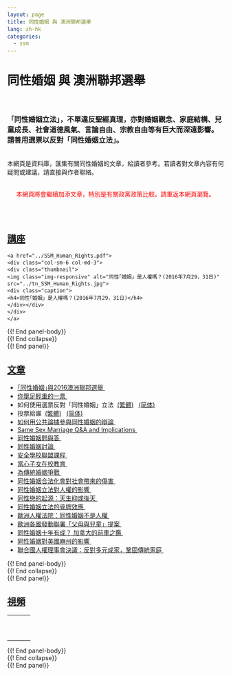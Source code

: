 ```yaml
---
layout: page
title: 同性婚姻 與 澳洲聯邦選舉
lang: zh-hk
categories: 
  - ssm
--- 
```


<div id="fb-root"></div>
<script>(function(d, s, id) {
  var js, fjs = d.getElementsByTagName(s)[0];
  if (d.getElementById(id)) return;
  js = d.createElement(s); js.id = id;
  js.src = "//connect.facebook.net/en_GB/sdk.js#xfbml=1&version=v2.6";
  fjs.parentNode.insertBefore(js, fjs);
}(document, 'script', 'facebook-jssdk'));</script>

同性婚姻 與 澳洲聯邦選舉
=======================
<br>
<h3>「同性婚姻立法」，不單違反聖經真理，亦對婚姻觀念、家庭結構、兒童成長、社會道德風氣、言論自由、宗教自由等有巨大而深遠影響。
請善用選票以反對「同性婚姻立法」。 </h3>
<br>
本網頁是資料庫，匯集有關同性婚姻的文章，給讀者參考。若讀者對文章內容有何疑問或建議，請直接與作者聯絡。
<br><br>
<p align="center"><font color="#ff0000">本網頁將會繼續加添文章，特別是有關政黨政策比較。請重返本網頁瀏覽。</font></p>
<br><br>

<div class="row">
<div class="panel-group " id="mag-panel">

<div class="panel panel-default">
<div class="panel-heading">
<a data-toggle="collapse" data-parent="#mag-panel" href="#seminars"><h2>講座</h2></a>
</div>
<div id="seminars">
<div class="panel-body">
  
	<a href="../SSM_Human_Rights.pdf">
	<div class="col-sm-6 col-md-3">
	<div class="thumbnail">
	<img class="img-responsive" alt="同性｢婚姻」是人權嗎？(2016年7月29，31日)" src="../tn_SSM_Human_Rights.jpg">
	<div class="caption">
	<h4>同性｢婚姻」是人權嗎？(2016年7月29，31日)</h4>
	</div></div>
	</div>
	</a>

</div> {{! End panel-body}}
</div> {{! End collapse}}
</div> {{! End panel}}

<div class="panel panel-default">
<div class="panel-heading">
<a data-toggle="collapse" data-parent="#mag-panel" href="#articles"><h2>文章</h2></a>
</div>
<div id="articles">
<div class="panel-body">

<ul>
<li>
	<a href="../SSM_and_Federal_Election.pdf">｢同性婚姻｣與2016澳洲聯邦選舉&nbsp;<span class="glyphicon glyphicon-download-alt"></span></a>
<li>
	<a href="../Your Important Vote.pdf">你舉足輕重的一票&nbsp;<span class="glyphicon glyphicon-download-alt"></span></a>
<li>
	如何使用選票反對「同性婚姻」立法&nbsp;&nbsp;<a href="../How_to_vote_against_SSM_(TCM).pdf">(繁體<span class="glyphicon glyphicon-download-alt"></span>)</a>&nbsp;&nbsp;
	<a href="../How_to_vote_against_SSM_(SIM).pdf">(简体<span class="glyphicon glyphicon-download-alt"></span>)</a>
<li>
	投票給誰&nbsp;&nbsp;<a href="../Whom_to_vote_for_(TCM).pdf">(繁體<span class="glyphicon glyphicon-download-alt"></span>)</a>&nbsp;&nbsp;
	<a href="../Whom_to_vote_for_(TCM).pdf">(简体<span class="glyphicon glyphicon-download-alt"></span>)</a>
<li>
	<a href="http://www.ctca.org.au/doc/newsletter32.pdf">如何用公共論據參與同性婚姻的辯論&nbsp;<span class="glyphicon glyphicon-download-alt"></span></a>
<li>
	<a href="../Same sex marriage Q&A  and implications.pdf">Same Sex Marriage Q&A and Implications&nbsp;<span class="glyphicon glyphicon-download-alt"></span></a>
<li>
	<a href="../SSM_QnA.pdf">同性婚姻問與答&nbsp;<span class="glyphicon glyphicon-download-alt"></span></a>
<li>
	<a href="../SSM_Discussion.pdf">同性婚姻討論&nbsp;<span class="glyphicon glyphicon-download-alt"></span></a>
<li>
	<a href="../Safe_Schools_Coalition.pdf">安全學校聯盟課程&nbsp;<span class="glyphicon glyphicon-download-alt"></span></a>
<li>
	<a href="../School_Education.pdf">當心子女在校教育&nbsp;<span class="glyphicon glyphicon-download-alt"></span></a>
<li>
	<a href="../Fight_For_Marriages.pdf">為傳統婚姻爭戰&nbsp;<span class="glyphicon glyphicon-download-alt"></span></a>
<li>
	<a href="../SSM_Damage_To_Society.pdf">同性婚姻合法化會對社會帶來的傷害&nbsp;<span class="glyphicon glyphicon-download-alt"></span></a>
<li>
	<a href="../SSM_Impact_On_Human_Rights.pdf">同性婚姻立法對人權的影響&nbsp;<span class="glyphicon glyphicon-download-alt"></span></a>
<li>
	<a href="../Origin_of_homosexuality.pdf">同性戀的起源：天生抑或後天&nbsp;<span class="glyphicon glyphicon-download-alt"></span></a>
<li>
	<a href="../SSM_Domino_Effects.pdf">同性婚姻立法的骨牌效應&nbsp;<span class="glyphicon glyphicon-download-alt"></span></a>
<li>
	<a href="../Euro_Human_Rights_Court.pdf">歐洲人權法院：同性婚姻不是人權&nbsp;<span class="glyphicon glyphicon-download-alt"></span></a>
<li>
	<a href="../European_Citizens_Initiative.pdf">歐洲各國發動聯署「父母與兒童」提案&nbsp;<span class="glyphicon glyphicon-download-alt"></span></a>
<li>
	<a href="../SSM_Canada.pdf">同性婚姻十年有成？ 加拿大的前車之鑑&nbsp;<span class="glyphicon glyphicon-download-alt"></span></a>
<li>
	<a href="../SSM_Massachusetts.pdf">同性婚姻對美國麻州的影響&nbsp;<span class="glyphicon glyphicon-download-alt"></span></a>
<li>
	<a href="../UNHRC.pdf">聯合國人權理事會決議：反對多元成家，鞏固傳統家庭&nbsp;<span class="glyphicon glyphicon-download-alt"></span></a>
</ul>

</div> {{! End panel-body}}
</div> {{! End collapse}}
</div> {{! End panel}}


<div class="panel panel-default">
<div class="panel-heading">
<a data-toggle="collapse" data-parent="#mag-panel" href="#videos"><h2>視頻</h2></a>
</div>
<div id="videos">
<div class="panel-body">
  
<table style="text-align: left; width: 100%;" border="0"
 cellpadding="5" cellspacing="0">
  <tbody>
    <tr>
        <td>
            <div class="fb-video" data-href="https://www.facebook.com/rd.sodo/videos/887534068032036/" data-width="500" data-show-text="false" data-allowfullscreen="true">
            <div class="fb-xfbml-parse-ignore">
            <blockquote cite="https://www.facebook.com/rd.sodo/videos/887534068032036/">
            <a href="https://www.facebook.com/rd.sodo/videos/887534068032036/"></a>
        </td>
    <tr>
        <td>
            <div class="fb-video" data-href="https://www.facebook.com/rd.sodo/videos/vb.281436498641799/896850750433701/?type=2&amp;theater" data-width="500" data-show-text="false" data-allowfullscreen="true">
            <div class="fb-xfbml-parse-ignore">
            <blockquote cite="https://www.facebook.com/rd.sodo/videos/896850750433701/">
            <a href="https://www.facebook.com/rd.sodo/videos/896850750433701/"></a>
        </td>
    </tr>
    <tr>
        <td>
			<div class="fb-video" data-href="https://www.facebook.com/rd.sodo/videos/vb.281436498641799/957833937668715/?type=2&amp;theater" data-width="500" data-show-text="false" data-allowfullscreen="true">
			<div class="fb-xfbml-parse-ignore">
			<blockquote cite="https://www.facebook.com/rd.sodo/videos/957833937668715/">
			<a href="https://www.facebook.com/rd.sodo/videos/957833937668715/"></a>
		</td>
    </tr>
  </tbody>
</table>

</div> {{! End panel-body}}
</div> {{! End collapse}}
</div> {{! End panel}}
